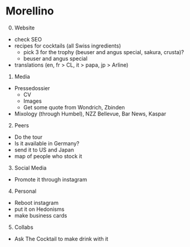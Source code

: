 # Morellino

0. Website
* check SEO
* recipes for cocktails (all Swiss ingredients)
   * pick 3 for the trophy (beuser and angus special, sakura, crusta)?
   * beuser and angus special
* translations (en, fr > CL, it > papa, jp > Arline)

1. Media
* Pressedossier
   * CV
   * Images
   * Get some quote from Wondrich, Zbinden
* Mixology (through Humbel), NZZ Bellevue, Bar News, Kaspar


2. Peers
* Do the tour
* Is it available in Germany?
* send it to US and Japan
* map of people who stock it

3. Social Media
* Promote it through instagram

4. Personal
* Reboot instagram
* put it on Hedonisms
* make business cards

5. Collabs
* Ask The Cocktail to make drink with it